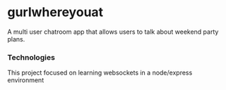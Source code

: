 # gurlwhereyouat
A multi user chatroom app that allows users to talk about weekend party plans.

### Technologies
This project focused on learning websockets in a node/express environment
